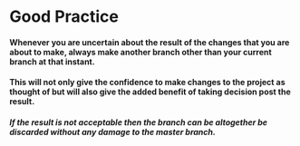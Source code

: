# Good Practice

#### Whenever you are uncertain about the result of the changes that you are about to make, always make another branch other than your current branch at that instant.
#### This will not only give the confidence to make changes to the project as thought of but will also give the added benefit of taking decision post the result.
##### If the result is not acceptable then the branch can be altogether be discarded without any damage to the master branch.

